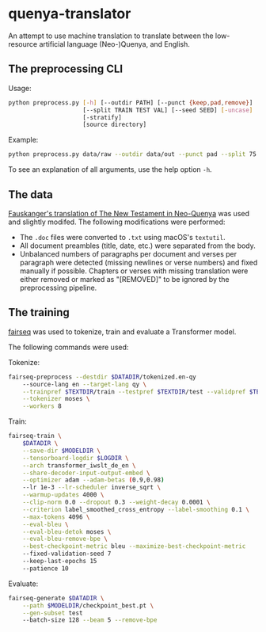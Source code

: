 # quenya-translator

An attempt to use machine translation to translate between the low-resource artificial language (Neo-)Quenya, and English.


## The preprocessing CLI

Usage:
```bash
python preprocess.py [-h] [--outdir PATH] [--punct {keep,pad,remove}] 
                     [--split TRAIN TEST VAL] [--seed SEED] [-uncase]
                     [-stratify]
                     [source directory]
```
Example:
```bash
python preprocess.py data/raw --outdir data/out --punct pad --split 75 15 10 -stratify 
```

To see an explanation of all arguments, use the help option `-h`. 


## The data
[Fauskanger's translation of The New Testament in Neo-Quenya](https://folk.uib.no/hnohf/nqnt.htm) was used and slightly modifed.
The following modifications were performed: 
* The `.doc` files were converted to `.txt` using macOS's `textutil`.
* All document preambles (title, date, etc.) were separated from the body. 
* Unbalanced numbers of paragraphs per document and verses per paragraph were detected (missing newlines or verse numbers) and fixed manually if possible. Chapters or verses with missing translation were either removed or marked as "\[REMOVED\]" to be ignored by the preprocessing pipeline.


## The training

[fairseq](https://github.com/pytorch/fairseq) was used to tokenize, train and evaluate a Transformer model.

The following commands were used:

Tokenize:
```bash
fairseq-preprocess --destdir $DATADIR/tokenized.en-qy 
    --source-lang en --target-lang qy \
    --trainpref $TEXTDIR/train --testpref $TEXTDIR/test --validpref $TEXTDIR/val \
    --tokenizer moses \
    --workers 8
```

Train:
```bash
fairseq-train \
    $DATADIR \
    --save-dir $MODELDIR \
    --tensorboard-logdir $LOGDIR \
    --arch transformer_iwslt_de_en \
    --share-decoder-input-output-embed \
    --optimizer adam --adam-betas (0.9,0.98)
    --lr 1e-3 --lr-scheduler inverse_sqrt \
    --warmup-updates 4000 \
    --clip-norm 0.0 --dropout 0.3 --weight-decay 0.0001 \
    --criterion label_smoothed_cross_entropy --label-smoothing 0.1 \
    --max-tokens 4096 \
    --eval-bleu \
    --eval-bleu-detok moses \
    --eval-bleu-remove-bpe \
    --best-checkpoint-metric bleu --maximize-best-checkpoint-metric
    --fixed-validation-seed 7
    --keep-last-epochs 15
    --patience 10
```

Evaluate:
```bash
fairseq-generate $DATADIR \
    --path $MODELDIR/checkpoint_best.pt \
    --gen-subset test
    --batch-size 128 --beam 5 --remove-bpe
```